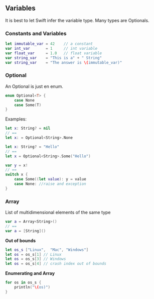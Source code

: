 ## Variables
It is best to let Swift infer the variable type. Many types are Optionals.

### Constants and Variables
```swift
let immutable_var = 42    // a constant
var int_var       = 1     // int variable
var float_var     = 1.0   // float variable
var string_var    = "This is a" + " String"
var string_var    = "The answer is \(immutable_var)"
```

### Optional
An Optional is just en enum.
```swift
enum Optional<T> {
    case None
    case Some(T)
}
```

Examples:
```swift
let x: String? = nil
// ==
let x: = Optional<String>.None

let x: String? = "Hello"
// ==
let x = Optional<String>.Some("Hello")

var y = x!
// ==
switch x {
    case Some((let value): y = value
    case None: //raise and exception
}
```

### Array
List of multidimensional elements of the same type
```swift
var a = Array<String>()
// ==
var a = [String]()
```

**Out of bounds**
```swift
let os_s ["Linux",  "Mac", "Windows"]
let os = os_s[1] // Linux
let os = os_s[3] // Windows
let os = os_s[4] // crash index out of bounds
```

**Enumerating and Array**
```swift
for os in os_s {
    println("\(os)")
}
```